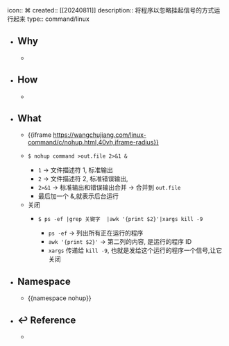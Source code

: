icon:: ⌘
created:: [[20240811]]
description:: 将程序以忽略挂起信号的方式运行起来
type:: command/linux

- ## Why
  -
- ## How
  -
- ## What
  - {{iframe https://wangchujiang.com/linux-command/c/nohup.html,40vh,iframe-radius}}
  - ```shell
    $ nohup command >out.file 2>&1 &
    ```
    - `1` -> 文件描述符 1, 标准输出
    - `2` -> 文件描述符 2, 标准错误输出,
    - `2>&1` -> 标准输出和错误输出合并 -> 合并到 `out.file`
    - 最后加一个 &,就表示后台运行
  - 关闭
    - ```shell
      $ ps -ef |grep 关键字  |awk '{print $2}'|xargs kill -9
      ```
      - `ps -ef` -> 列出所有正在运行的程序
      - `awk '{print $2}'` -> 第二列的内容, 是运行的程序 ID
      - `xargs` 传递给 `kill -9`, 也就是发给这个运行的程序一个信号,让它关闭
- ## Namespace
  - {{namespace nohup}}
- ## ↩ Reference
  -
